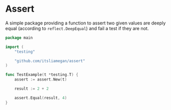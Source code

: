 # Assert

A simple package providing a function to assert two given values are deeply
equal (according to `reflect.DeepEqual`) and fail a test if they are not.

```go
package main

import (
	"testing"

	"github.com/itsliamegan/assert"
)

func TestExample(t *testing.T) {
	assert := assert.New(t)

	result := 2 + 2

	assert.Equal(result, 4)
}
```
